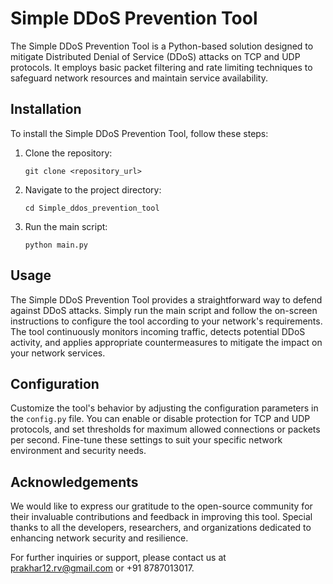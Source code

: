 # Simple DDoS Prevention Tool

The Simple DDoS Prevention Tool is a Python-based solution designed to mitigate Distributed Denial of Service (DDoS) attacks on TCP and UDP protocols. It employs basic packet filtering and rate limiting techniques to safeguard network resources and maintain service availability.

## Installation
To install the Simple DDoS Prevention Tool, follow these steps:
1. Clone the repository:
    ```
    git clone <repository_url>
    ```
2. Navigate to the project directory:
    ```
    cd Simple_ddos_prevention_tool
    ```
3. Run the main script:
    ```
    python main.py
    ```

## Usage
The Simple DDoS Prevention Tool provides a straightforward way to defend against DDoS attacks. Simply run the main script and follow the on-screen instructions to configure the tool according to your network's requirements. The tool continuously monitors incoming traffic, detects potential DDoS activity, and applies appropriate countermeasures to mitigate the impact on your network services.

## Configuration
Customize the tool's behavior by adjusting the configuration parameters in the `config.py` file. You can enable or disable protection for TCP and UDP protocols, and set thresholds for maximum allowed connections or packets per second. Fine-tune these settings to suit your specific network environment and security needs.

## Acknowledgements
We would like to express our gratitude to the open-source community for their invaluable contributions and feedback in improving this tool. Special thanks to all the developers, researchers, and organizations dedicated to enhancing network security and resilience.

For further inquiries or support, please contact us at prakhar12.rv@gmail.com or +91 8787013017.

